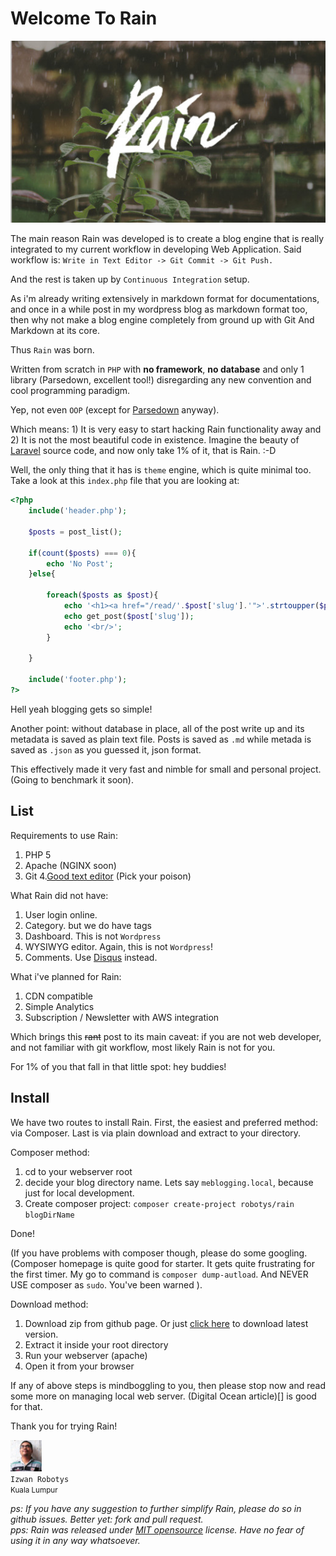Welcome To Rain
===

![Photo by Mike Kotsch on Unsplash](/media/welcome-rain.jpg)

The main reason Rain was developed is to create a blog engine that is really integrated to my current workflow in developing Web Application. Said workflow is: `Write in Text Editor -> Git Commit -> Git Push.`

And the rest is taken up by `Continuous Integration` setup.

As i'm already writing extensively in markdown format for documentations, and once in a while post in my wordpress blog as markdown format too, then why not make a blog engine completely from ground up with Git And Markdown at its core.

Thus `Rain` was born.

Written from scratch in `PHP` with **no framework**, **no database** and only 1 library (Parsedown, excellent tool!) disregarding any new convention and cool programming paradigm.

Yep, not even `OOP` (except for [Parsedown](http://parsedown.org) anyway).

Which means: 1) It is very easy to start hacking Rain functionality away and 2) It is not the most beautiful code in existence. Imagine the beauty of [Laravel](http://laravel.com) source code, and now only take 1% of it, that is Rain. :-D

Well, the only thing that it has is `theme` engine, which is quite minimal too. Take a look at this `index.php` file that you are looking at:

```php
<?php 
	include('header.php');
 				
	$posts = post_list();

	if(count($posts) === 0){
		echo 'No Post';
	}else{
		
		foreach($posts as $post){
			echo '<h1><a href="/read/'.$post['slug'].'">'.strtoupper($post['title']).'</a></h1>';
			echo get_post($post['slug']);
			echo '<br/>';
		}

	}

	include('footer.php');
?>
```

Hell yeah blogging gets so simple!

Another point: without database in place, all of the post write up and its metadata is saved as plain text file. Posts is saved as `.md` while metada is saved as `.json` as you guessed it, json format.

This effectively made it very fast and nimble for small and personal project. (Going to benchmark it soon).

List
---

Requirements to use Rain:
1. PHP 5
2. Apache (NGINX soon)
3. Git
4.[Good text editor](http://www.sublimetext.com) (Pick your poison)

What Rain did not have:
1. User login online.
2. Category. but we do have tags
3. Dashboard. This is not `Wordpress`</a>
4. WYSIWYG editor. Again, this is not `Wordpress`!
5. Comments. Use [Disqus](http://disqus.com)</a> instead.

What i've planned for Rain:
1. CDN compatible
2. Simple Analytics
3. Subscription / Newsletter with AWS integration

Which brings this <strike>rant</strike> post to its main caveat: if you are not web developer, and not familiar with git workflow, most likely Rain is not for you.

For 1% of you that fall in that little spot: hey buddies!

Install
---

We have two routes to install Rain. First, the easiest and preferred method: via Composer. Last is via plain download and extract to your directory.

Composer method:
1. cd to your webserver root
2. decide your blog directory name. Lets say `meblogging.local`, because just for local development.
3. Create composer project: `composer create-project robotys/rain blogDirName`

Done!

(If you have problems with composer though, please do some googling. (Composer homepage is quite good for starter. It gets quite frustrating for the first timer. My go to command is `composer dump-autload`. And NEVER USE composer as `sudo`. You've been warned ).

Download method:

1. Download zip from github page. Or just [click here](https://github.com/robotys/rain/archive/master.zip) to download latest version.
2. Extract it inside your root directory
3. Run your webserver (apache)
4. Open it from your browser

If any of above steps is mindboggling to you, then please stop now and read some more on managing local web server. (Digital Ocean article)[] is good for that.


Thank you for trying Rain!

![Izwan Robotys Cute Face](/media/avatar.jpg)<br/>`Izwan Robotys`<br/><small>Kuala Lumpur</small>

*ps: If you have any suggestion to further simplify Rain, please do so in github issues. Better yet: fork and pull request. <br> pps: Rain was released under [MIT opensource](https://en.wikipedia.org/wiki/MIT_License) license. Have no fear of using it in any way whatsoever.*



